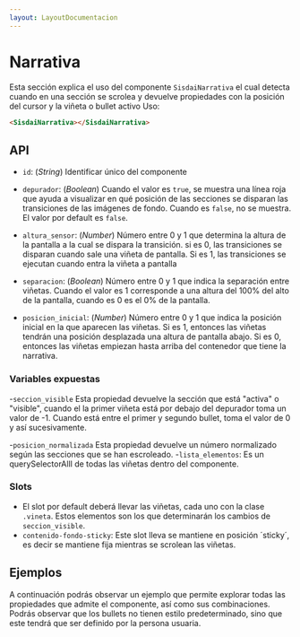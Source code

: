```yaml
---
layout: LayoutDocumentacion
---
```


# Narrativa

Esta sección explica el uso del componente `SisdaiNarrativa` el cual detecta cuando en una sección se scrolea y devuelve propiedades con la posición del cursor y la viñeta o bullet activo
Uso:

```html
<SisdaiNarrativa></SisdaiNarrativa>
```

<section id="api">

## API

- `id`: (_String_) Identificar único del componente

- `depurador`: (_Boolean_) Cuando el valor es `true`, se muestra una línea roja que ayuda a visualizar en qué posición de las secciones se disparan las transiciones de las imágenes de fondo. Cuando es `false`, no se muestra. El valor por default es `false`.

- `altura_sensor`: (_Number_) Número entre 0 y 1 que determina la altura de la pantalla a la cual se dispara la transición. si es 0, las transiciones se disparan cuando sale una viñeta de pantalla. Si es 1, las transiciones se ejecutan cuando entra la viñeta a pantalla

- `separacion`: (_Boolean_) Número entre 0 y 1 que indica la separación entre viñetas. Cuando el valor es 1 corresponde a una altura del 100% del alto de la pantalla, cuando es 0 es el 0% de la pantalla.

- `posicion_inicial`: (_Number_) Número entre 0 y 1 que indica la posición inicial en la que aparecen las viñetas. Si es 1, entonces las viñetas tendrán una posición desplazada una altura de pantalla abajo. Si es 0, entonces las viñetas empiezan hasta arriba del contenedor que tiene la narrativa.

### Variables expuestas

-`seccion_visible` Esta propiedad devuelve la sección que está "activa" o "visible", cuando el la primer viñeta está por debajo del depurador toma un valor de -1. Cuando está entre el primer y segundo bullet, toma el valor de 0 y así sucesivamente.

-`posicion_normalizada` Esta propiedad devuelve un número normalizado según las secciones que se han escroleado. -`lista_elementos`: Es un querySelectorAlll de todas las viñetas dentro del componente.

### Slots

- El slot por default deberá llevar las viñetas, cada uno con la clase `.vineta`. Estos elementos son los que determinarán los cambios de `seccion_visible`.
- `contenido-fondo-sticky`: Este slot lleva se mantiene en posición ´sticky´, es decir se mantiene fija mientras se scrolean las viñetas.

</section>

<section id="ejemplos">

## Ejemplos

A continuación podrás observar un ejemplo que permite explorar todas las propiedades que admite el componente, así como sus combinaciones. Podrás observar que los bullets no tienen estilo predeterminado, sino que este tendrá que ser definido por la persona usuaria.
<utils-ejemplo-doc ruta="narrativa/basico.vue"/>

</section>
